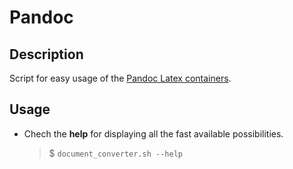 # Pandoc

## Description

Script for easy usage of the [Pandoc Latex containers](https://hub.docker.com/r/pandoc/latex).

## Usage

- Chech the **help** for displaying all the fast available possibilities.
	> $ `document_converter.sh --help`
